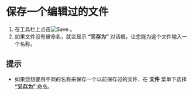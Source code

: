 # 保存一个编辑过的文件

1. 在工具栏上点击![Save](../../images/filesave..png) 。
2. 如果文件没有被命名，就会显示 **“另存为”** 对话框，让您能为这个文件输入一个名称。

## 提示

- 如果您想要用不同的名称来保存一个以前保存过的文件，在 **文件** 菜单下选择 [**“另存为”** 命令](../../cmd/file/file_save_as)。
